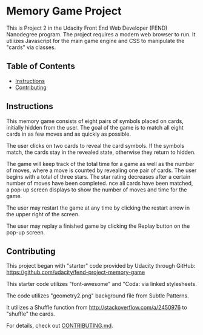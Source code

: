 # Memory Game Project

This is Project 2 in the Udacity Front End Web Developer (FEND) Nanodegree program.  The project requires a modern web browser to run.  It utiiizes Javascript for the main game engine and CSS to manipulate the "cards" via classes.

## Table of Contents

* [Instructions](#instructions)
* [Contributing](#contributing)

## Instructions

This memory game consists of eight pairs of symbols placed on cards, initially hidden from the user. The goal of the game is to match all eight cards in as few moves and as quickly as possible. 

The user clicks on two cards to reveal the card symbols.  If the symbols match, the cards stay in the revealed state, otherwise they return to hidden.

The game will keep track of the total time for a game as well as the number of moves, where a move is counted by revealing one pair of cards.  The user begins with a total of three stars.  The star rating decreases after a certain number of moves have been completed.  nce all cards have been matched, a pop-up screen displays to show the number of moves and time for the game.

The user may restart the game at any time by clicking the restart arrow in the upper right of the screen.

The user may replay a finished game by clicking the Replay button on the pop-up screen.

## Contributing

This project began with "starter" code provided by Udacity through GitHub: https://github.com/udacity/fend-project-memory-game

This starter code utilizes "font-awesome" and "Coda: via linked stylesheets.

<link rel="stylesheet prefetch" href="https://maxcdn.bootstrapcdn.com/font-awesome/4.6.1/css/font-awesome.min.css">
<link rel="stylesheet prefetch" href="https://fonts.googleapis.com/css?family=Coda">

The code utilizes "geometry2.png" background file from Subtle Patterns.

It utilizes a Shuffle function from http://stackoverflow.com/a/2450976 to "shuffle" the cards.

For details, check out [CONTRIBUTING.md](CONTRIBUTING.md).
